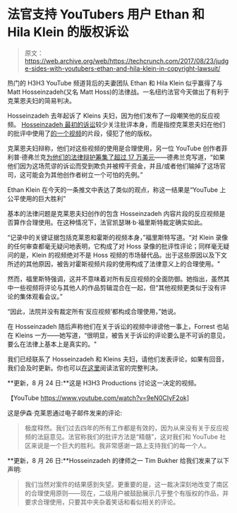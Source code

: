 # 法官支持 YouTubers 用户 Ethan 和 Hila Klein 的版权诉讼 

> 原文：<https://web.archive.org/web/https://techcrunch.com/2017/08/23/judge-sides-with-youtubers-ethan-and-hila-klein-in-copyright-lawsuit/>

热门的 H3H3 YouTube 频道背后的夫妻团队 Ethan 和 Hila Klein 似乎赢得了与 Matt Hosseinzadeh(又名 Matt Hoss)的法律战。一名纽约法官今天做出了有利于克莱恩夫妇的简易判决。

Hosseinzadeh 去年起诉了 Kleins 夫妇，因为他们发布了一段嘲笑他的反应视频。 [Hosseinzadeh 最初的诉讼](https://web.archive.org/web/20221204202015/https://www.techdirt.com/articles/20160526/14511734559/youtube-personality-files-bogus-copyright-infringement-lawsuit-to-shut-up-two-critics.shtml)较少关注批评本身，而是指控克莱恩夫妇在他们的批评中使用了[的一个视频](https://web.archive.org/web/20221204202015/https://www.youtube.com/watch?v=Dj4XAYhF0ok)的片段，侵犯了他的版权。

克莱恩夫妇辩称，他们对这些视频的使用是合理使用，另一位 YouTube 创作者菲利普·德弗兰克[为他们的法律辩护筹集了超过 17 万美元](https://web.archive.org/web/20221204202015/https://www.gofundme.com/h3h3defensefund)——德弗兰克写道，“如果他们因为这场荒谬的诉讼而受到欺负并被榨干资金，并且/或者他们输掉了这场官司，这可能会为其他创作者树立一个可怕的先例。”

Ethan Klein 在今天的一条推文中表达了类似的观点，称这一结果是“YouTube 上公平使用的巨大胜利”

基本的法律问题是克莱恩夫妇创作的包含 Hosseinzadeh 内容片段的反应视频是否算作合理使用。在这种情况下，法官凯瑟琳·b·福里斯特裁定确实如此。

“记录中的关键证据包括克莱恩和霍斯的视频本身，”福里斯特写道。“对 Klein 录像的任何审查都毫无疑问地表明，它构成了对 Hoss 录像的批评性评论；同样毫无疑问的是，Klein 的视频绝对不是 Hoss 视频的市场替代品。出于这些原因以及下文所述的其他原因，被告对霍斯视频片段的使用构成了法律意义上的合理使用。"

然而，福里斯特强调，这并不意味着对所有反应视频的全面防御。她指出，虽然其中一些视频将评论与其他人的作品剪辑混合在一起，但“其他视频更类似于没有评论的集体观看会议。”

“因此，法院并没有裁定所有‘反应视频’都构成合理使用，”她说。

在 Hosseinzadeh 随后声称他们在关于诉讼的视频中诽谤他一事上，Forrest 也站在 Kleins 一方——她写道，“很明显，被告关于诉讼的评论要么是不可诉的意见，要么在法律上基本上是真实的。"

我们已经联系了 Hosseinzadeh 和 Kleins 夫妇，请他们发表评论，如果有回音，我们会及时更新。你也可以[在这里](https://web.archive.org/web/20221204202015/https://www.documentcloud.org/documents/3946577-Hosseinzadeh-Klein-ruling.html)阅读法官的完整判决。

**更新，8 月 24 日:**这是 H3H3 Productions 讨论这一决定的视频。

【YouTube https://www.youtube.com/watch?v=9eN0CIyF2ok]

这是伊森·克莱恩通过电子邮件发来的评论:

> 极度释然。我们过去四年的所有工作都是有效的，因为从来没有关于反应视频的法庭意见。法官称我们的批评方法是“精髓”，这对我们和 YouTube 社区来说是一个巨大的胜利。我非常感谢一路上支持我们的每一个人。

**更新，8 月 26 日:**Hosseinzadeh 的律师之一 Tim Bukher 给我们发来了以下声明:

> 我们当然对案件的结果感到失望。更重要的是，这一裁决深刻地改变了南区的合理使用原则——现在，二级用户被鼓励展示几乎整个有版权的作品，并要求合理使用，只要其中夹杂着笑话和看似相关的评论。